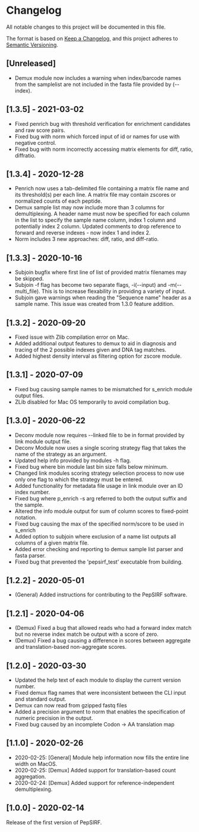 # Changelog
All notable changes to this project will be documented in this file.

The format is based on [Keep a Changelog](https://keepachangelog.com/en/1.0.0/),
and this project adheres to [Semantic Versioning](https://semver.org/spec/v2.0.0.html).

## [Unreleased]
- Demux module now includes a warning when index/barcode names from the samplelist are not included in the fasta file provided by (--index).

## [1.3.5] - 2021-03-02
- Fixed penrich bug with threshold verification for enrichment candidates and raw score pairs.
- Fixed bug with norm which forced input of id or names for use with negative control.
- Fixed bug with norm incorrectly accessing matrix elements for diff, ratio, diffratio.

## [1.3.4] - 2020-12-28
- Penrich now uses a tab-delimited file containing a matrix file name and its threshold(s) per each line. A matrix file may contain zscores or normalized counts of each peptide.
- Demux sample list may now include more than 3 columns for demultiplexing. A header name must now be specified for each column in the list to specify the sample name column, index 1 column and potentially index 2 column. Updated comments to drop reference to forward and reverse indexes - now index 1 and index 2.
- Norm includes 3 new approaches: diff, ratio, and diff-ratio.

## [1.3.3] - 2020-10-16
- Subjoin bugfix where first line of list of provided matrix filenames may be skipped.
- Subjoin -f flag has become two separate flags, -i(--input) and -m(--multi_file). This is to increase flexability in
  providing a variety of input.
- Subjoin gave warnings when reading the "Sequence name" header as a sample name. This issue was created from 1.3.0 feature addition.

## [1.3.2] - 2020-09-20
- Fixed issue with Zlib compilation error on Mac.
- Added additional output features to demux to aid in diagnosis and tracing of the 2 possible indexes given and DNA tag matches.
- Added highest density interval as filtering option for zscore module.

## [1.3.1] - 2020-07-09
- Fixed bug causing sample names to be mismatched for s_enrich module output files.
- ZLib disabled for Mac OS temporarily to avoid compilation bug.

## [1.3.0] - 2020-06-22
- Deconv module now requires --linked file to be in format provided by link module output file.
- Deconv Module now uses a single scoring strategy flag that takes the name of the strategy as an argument.
- Updated help info provided by modules -h flag.
- Fixed bug where bin module last bin size falls below minimum.
- Changed link modules scoring strategy selection process to now use only one flag to which the strategy must be entered.
- Added functionality for metadata file usage in link module over an ID index number.
- Fixed bug where p_enrich -s arg referred to both the output suffix and the sample.
- Altered the info module output for sum of column scores to fixed-point notation.
- Fixed bug causing the max of the specified norm/score to be used in s_enrich
- Added option to subjoin where exclusion of a name list outputs all columns of a given matrix file.
- Added error checking and reporting to demux sample list parser and fasta parser.
- Fixed bug that prevented the 'pepsirf_test' executable from building.

## [1.2.2] - 2020-05-01
- (General) Added instructions for contributing to the PepSIRF software.

## [1.2.1] - 2020-04-06
- (Demux) Fixed a bug that allowed reads who had a forward index match but no reverse index match be output with a score of zero.
- (Demux) Fixed a bug causing a difference in scores between aggregate and translation-based non-aggregate scores.
## [1.2.0] - 2020-03-30
- Updated the help text of each module to display the current version number.
- Fixed demux flag names that were inconsistent between the CLI input and standard output.
- Demux can now read from gzipped fastq files
- Added a precision argument to norm that enables the specification of numeric precision in the output.
- Fixed bug caused by an incomplete Codon -> AA translation map

## [1.1.0] - 2020-02-26
- 2020-02-25: [General] Module help information now fills the entire line width on MacOS.
- 2020-02-25: [Demux] Added support for translation-based count aggregation.
- 2020-02-24: [Demux] Added support for reference-independent demultiplexing.
## [1.0.0] - 2020-02-14
Release of the first version of PepSIRF.
